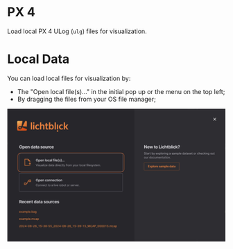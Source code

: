 # PX 4

Load local PX 4 ULog (`ulg`) files for visualization.

# Local Data 

You can load local files for visualization by: 

* The "Open local file(s)..." in the initial pop up or the menu on the top left;
* By dragging the files from your OS file manager;

![image](../images/open-local-files.png)
